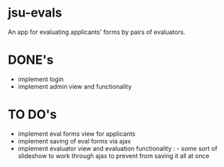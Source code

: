 # jsu-evals
An app for evaluating applicants' forms by pairs of evaluators.

# DONE's
- implement login
- implement admin view and functionality

# TO DO's
- implement eval forms view for applicants
- implement saving of eval forms via ajax
- implement evaluator view and evaluation functionality : 
    \- some sort of slideshow to work through ajax to prevent from saving it all at once


